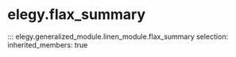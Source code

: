 
# elegy.flax_summary

::: elegy.generalized_module.linen_module.flax_summary
    selection:
        inherited_members: true